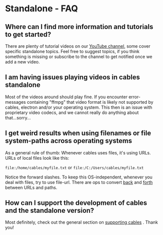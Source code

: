 # Standalone - FAQ

## Where can I find more information and tutorials to get started?

There are plenty of tutorial videos on our [YouTube channel](https://www.youtube.com/cables_gl), some cover specific standalone topics. Feel free to suggest
topics, if you think something is missing or subscribe to the channel to get notified once we add a new video.

## I am having issues playing videos in cables standalone

Most of the videos around should play fine. If you encounter error-messages containing "ffmpg" that video format is likely
not supported by cables, electron and/or your operating system. This then is an issue with proprietary video codecs, and
we cannot really do anything about that...sorry...

## I get weird results when using filenames or file system-paths across operating systems

As a general rule of thumb: Whenever cables uses files, it's using URLs. URLs of local files look like this:

`file:/home/cables/myfile.txt` or `file:/C:/Users/cables/myfile.txt`

Notice the forward slashes. To keep this OS-independent, whenever you deal with files, try to use file-url.
There are ops to convert [back](https://cables.gl/op/Ops.Extension.Standalone.Files.PathToFileUrl) and [forth](https://cables.gl/op/Ops.Extension.Standalone.Files.PathToFileUrl) between URLs and paths.

## How can I support the development of cables and the standalone version?

Most definitely, check out the general section on [supporting cables](../../faq/faq) . Thank you!
